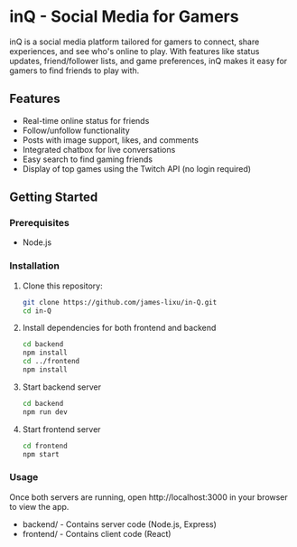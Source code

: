 # inQ - Social Media for Gamers

inQ is a social media platform tailored for gamers to connect, share experiences, and see who's online to play. With features like status updates, friend/follower lists, and game preferences, inQ makes it easy for gamers to find friends to play with.

## Features
- Real-time online status for friends
- Follow/unfollow functionality
- Posts with image support, likes, and comments
- Integrated chatbox for live conversations
- Easy search to find gaming friends
- Display of top games using the Twitch API (no login required)

## Getting Started

### Prerequisites
- Node.js

### Installation

1. Clone this repository:
     ```bash
     git clone https://github.com/james-lixu/in-Q.git
     cd in-Q
2. Install dependencies for both frontend and backend
     ```bash
     cd backend
     npm install
     cd ../frontend
     npm install
4. Start backend server
     ```bash
     cd backend
     npm run dev
6. Start frontend server
      ```bash
     cd frontend
     npm start

### Usage

Once both servers are running, open http://localhost:3000 in your browser to view the app.
  - backend/ - Contains server code (Node.js, Express)
  - frontend/ - Contains client code (React)
